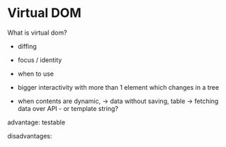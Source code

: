 # Virtual DOM

What is virtual dom?

- diffing
- focus / identity


- when to use
- bigger interactivity with more than 1 element which changes in a tree
- when contents are dynamic, -> data without saving, table -> fetching data over API - or template string?

advantage: testable

disadvantages: 

